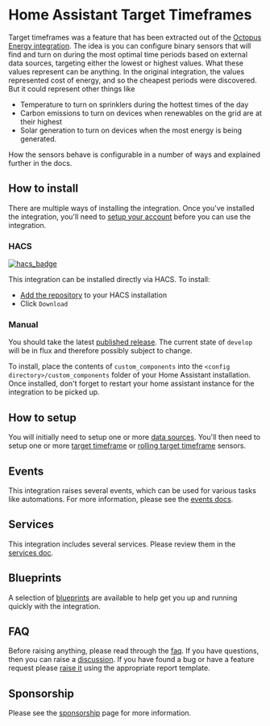 # Home Assistant Target Timeframes

Target timeframes was a feature that has been extracted out of the [Octopus Energy integration](https://github.com/BottlecapDave/HomeAssistant-OctopusEnergy). The idea is you can configure binary sensors that will find and turn on during the most optimal time periods based on external data sources, targeting either the lowest or highest values. What these values represent can be anything. In the original integration, the values represented cost of energy, and so the cheapest periods were discovered. But it could represent other things like 

* Temperature to turn on sprinklers during the hottest times of the day
* Carbon emissions to turn on devices when renewables on the grid are at their highest
* Solar generation to turn on devices when the most energy is being generated.

How the sensors behave is configurable in a number of ways and explained further in the docs.

## How to install

There are multiple ways of installing the integration. Once you've installed the integration, you'll need to [setup your account](#how-to-setup) before you can use the integration.

### HACS

[![hacs_badge](https://img.shields.io/badge/HACS-Default-41BDF5.svg?style=for-the-badge)](https://github.com/hacs/integration)

This integration can be installed directly via HACS. To install:

* [Add the repository](https://my.home-assistant.io/redirect/hacs_repository/?owner=BottlecapDave&repository=homeassistant-targettimeframes&category=integration) to your HACS installation
* Click `Download`

### Manual

You should take the latest [published release](https://github.com/BottlecapDave/homeassistant-targettimeframes/releases). The current state of `develop` will be in flux and therefore possibly subject to change.

To install, place the contents of `custom_components` into the `<config directory>/custom_components` folder of your Home Assistant installation. Once installed, don't forget to restart your home assistant instance for the integration to be picked up.

## How to setup

You will initially need to setup one or more [data sources](https://bottlecapdave.github.io/HomeAssistant-TargetTimeframes/setup/data_source). You'll then need to setup one or more [target timeframe](https://bottlecapdave.github.io/HomeAssistant-TargetTimeframes/setup/target_timeframe) or [rolling target timeframe](https://bottlecapdave.github.io/HomeAssistant-TargetTimeframes/setup/rolling_target_timeframe) sensors.

## Events

This integration raises several events, which can be used for various tasks like automations. For more information, please see the [events docs](https://bottlecapdave.github.io/HomeAssistant-TargetTimeframes/events).

## Services

This integration includes several services. Please review them in the [services doc](https://bottlecapdave.github.io/HomeAssistant-TargetTimeframes/services).

## Blueprints

A selection of [blueprints](https://bottlecapdave.github.io/HomeAssistant-TargetTimeframes/blueprints) are available to help get you up and running quickly with the integration.

## FAQ

Before raising anything, please read through the [faq](https://bottlecapdave.github.io/HomeAssistant-TargetTimeframes/faq). If you have questions, then you can raise a [discussion](https://github.com/BottlecapDave/homeassistant-targettimeframes/discussions). If you have found a bug or have a feature request please [raise it](https://github.com/BottlecapDave/homeassistant-targettimeframes/issues) using the appropriate report template.

## Sponsorship

Please see the [sponsorship](https://bottlecapdave.github.io/HomeAssistant-TargetTimeframes/sponsorship) page for more information.